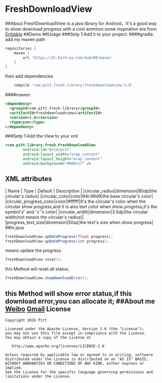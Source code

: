 # FreshDownloadView
##About
FreshDownloadView is a java library for Android，It's a good way to show download progress with a cool animtion.some inspiration are from
[Dribbble](https://dribbble.com/shots/2939772--Daily-gif-Download)
##Demo
##Usage
###Setp 1:Add it to your project:
####gradle:
add my maven path
```groovy
repositories {
    maven {
        url 'https://dl.bintray.com/dudu90/maven'
    }
}
```
then add dependencies
```groovy
	compile 'com.pitt.fresh.library:freshdownloadview:1.0'
```
####maven:
```xml
<dependency>
  <groupId>com.pitt.fresh.library</groupId>
  <artifactId>freshdownloadview</artifactId>
  <version>1.0</version>
  <type>pom</type>
</dependency>
```
###Setp 1:Add the View to your xml
```xml
<com.pitt.library.fresh.FreshDownloadView
        android:id="@+id/pitt"
        android:layout_width="wrap_content"
        android:layout_height="wrap_content"
        android:background="#006cc7" />
```
## XML attributes
| Name | Type | Default | Description |
|circular_radius|dimension|80dp|the circular's radius|
|circular_color|color|#4c99d9|the base circular's color|
|circular_progress_color|color|#ffffff|It's the circular's color when the circular show progress,and it is also text color when show progress,it's the symbol'√' and '×''s color|
|circular_width|dimension|3.5dp|the circular width(not means the circular's radius)|
|progress_text_size|dimension|50sp|the text's size when show progress|
##In java
```java
freshDownloadView.upDateProgress(float progress);
freshDownloadView.upDateProgress(int progress);
```
means update the progress
```java
freshDownloadView.reset();
```
this Method will reset all status;
```java
freshDownloadView.showDownloadError();
```
this Method will show error status,if this download error,you can allocate it;
##About me
[Weibo](http://weibo.com/5851968288)
[Gmail](fengshengq@gmail.com)
License
-------

    Copyright 2016 Pitt

    Licensed under the Apache License, Version 2.0 (the "License");
    you may not use this file except in compliance with the License.
    You may obtain a copy of the License at

       http://www.apache.org/licenses/LICENSE-2.0

    Unless required by applicable law or agreed to in writing, software
    distributed under the License is distributed on an "AS IS" BASIS,
    WITHOUT WARRANTIES OR CONDITIONS OF ANY KIND, either express or implied.
    See the License for the specific language governing permissions and
    limitations under the License.